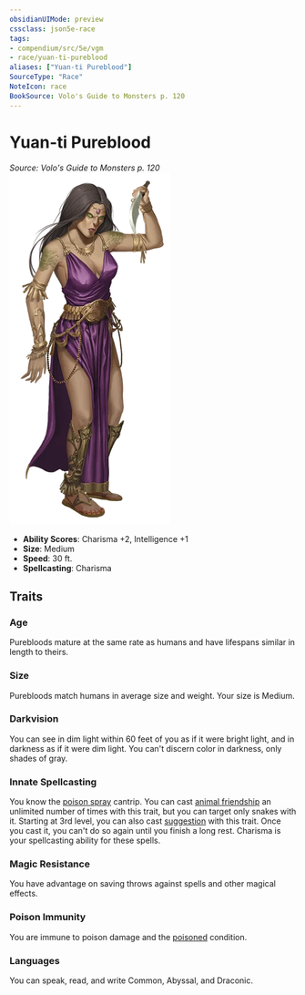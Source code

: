 ```yaml
---
obsidianUIMode: preview
cssclass: json5e-race
tags:
- compendium/src/5e/vgm
- race/yuan-ti-pureblood
aliases: ["Yuan-ti Pureblood"]
SourceType: "Race"
NoteIcon: race
BookSource: Volo's Guide to Monsters p. 120
---
```

# Yuan-ti Pureblood
*Source: Volo's Guide to Monsters p. 120*  
![](https://raw.githubusercontent.com/5etools-mirror-2/5etools-img/main/races/VGM/Yuan-ti%20Pureblood.webp#right)  

- **Ability Scores**: Charisma +2, Intelligence +1
- **Size**: Medium
- **Speed**: 30 ft.
- **Spellcasting**: Charisma

## Traits

### Age

Purebloods mature at the same rate as humans and have lifespans similar in length to theirs.

### Size

Purebloods match humans in average size and weight. Your size is Medium.

### Darkvision

You can see in dim light within 60 feet of you as if it were bright light, and in darkness as if it were dim light. You can't discern color in darkness, only shades of gray.

### Innate Spellcasting

You know the [poison spray](/3-Mechanics/CLI/spells/poison-spray.md) cantrip. You can cast [animal friendship](/3-Mechanics/CLI/spells/animal-friendship.md) an unlimited number of times with this trait, but you can target only snakes with it. Starting at 3rd level, you can also cast [suggestion](/3-Mechanics/CLI/spells/suggestion.md) with this trait. Once you cast it, you can't do so again until you finish a long rest. Charisma is your spellcasting ability for these spells.

### Magic Resistance

You have advantage on saving throws against spells and other magical effects.

### Poison Immunity

You are immune to poison damage and the [poisoned](/3-Mechanics/CLI/rules/conditions.md#poisoned) condition.

### Languages

You can speak, read, and write Common, Abyssal, and Draconic.
